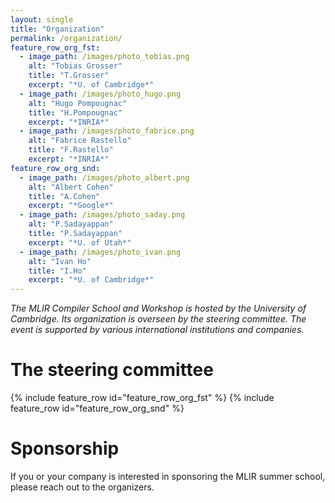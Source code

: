 ```yaml
---
layout: single
title: "Organization"
permalink: /organization/
feature_row_org_fst:
  - image_path: /images/photo_tobias.png
    alt: "Tobias Grosser"
    title: "T.Grosser"
    excerpt: "*U. of Cambridge*"
  - image_path: /images/photo_hugo.png
    alt: "Hugo Pompougnac"
    title: "H.Pompougnac"
    excerpt: "*INRIA*"
  - image_path: /images/photo_fabrice.png
    alt: "Fabrice Rastello"
    title: "F.Rastello"
    excerpt: "*INRIA*"
feature_row_org_snd:
  - image_path: /images/photo_albert.png
    alt: "Albert Cohen"
    title: "A.Cohen"
    excerpt: "*Google*"
  - image_path: /images/photo_saday.png
    alt: "P.Sadayappan"
    title: "P.Sadayappan"
    excerpt: "*U. of Utah*"
  - image_path: /images/photo_ivan.png
    alt: "Ivan Ho"
    title: "I.Ho"
    excerpt: "*U. of Cambridge*"
---
```


*The MLIR Compiler School and Workshop is hosted by the University of Cambridge. Its organization is overseen by the steering committee. The event is supported by various international institutions and companies.*

# The steering committee

{% include feature_row id="feature_row_org_fst" %}
{% include feature_row id="feature_row_org_snd" %}

# Sponsorship

If you or your company is interested in sponsoring the MLIR summer school, please reach out to the organizers.



